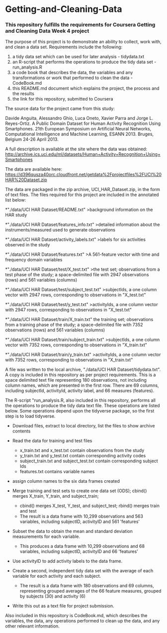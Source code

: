 # Getting-and-Cleaning-Data
### This repository fulfills the requirements for Coursera Getting and Cleaning Data Week 4 project

The purpose of this project is to demonstrate an ability to collect, work with, and clean a data set. Requirements include the following:
  1) a tidy data set which can be used for later analysis - tidydata.txt
  2) an R-script that performs the operations to produce the tidy data set - run_analysis.R
  3) a code book that describes the data, the variables and any transformations or work that performed to clean the data - CodeBook.md
  4) this README.md document which explains the project, the process and the results
  5) the link for this repository, submitted to Coursera
  
The source data for the project came from this study:

  Davide Anguita, Alessandro Ghio, Luca Oneto, Xavier Parra and Jorge L. Reyes-Ortiz.
  A Public Domain Dataset for Human Activity Recognition Using Smartphones.
  21th European Symposium on Artificial Neural Networks, Computational Intelligence and Machine Learning, ESANN 2013.
  Bruges, Belgium 24-26 April 2013.
  

A full description is available at the site where the data was obtained:
  http://archive.ics.uci.edu/ml/datasets/Human+Activity+Recognition+Using+Smartphones

The data are available here:
  https://d396qusza40orc.cloudfront.net/getdata%2Fprojectfiles%2FUCI%20HAR%20Dataset.zip
  
The data are packaged in the zip archive, UCI_HAR_Dataset.zip, in the form of text files.  The files required for this project are included in the annotated list below:

  *"./data/UCI HAR Dataset/README.txt"
      >background information on the HAR study
      
  *"./data/UCI HAR Dataset/features_info.txt"
      >detailed information about the instruments/measured used to generate observations
      
      

  *"./data/UCI HAR Dataset/activity_labels.txt"
      >labels for six activities observed in the study


  *"./data/UCI HAR Dataset/features.txt"
      >A 561-feature vector with time and frequency domain variables

  *"./data/UCI HAR Dataset/test/X_test.txt"
      >the test set; observations from a test phase of the study; a space-delimited file with 2947 observations (rows) and 561 variables (columns) 


  *"./data/UCI HAR Dataset/test/subject_test.txt"
      >subjectIds, a one column vector with 2947 rows, corresponding to observations in "X_test.txt"


  *"./data/UCI HAR Dataset/test/y_test.txt"
      >activityIds, a one column vector with 2947 rows, corresponding to observations in "X_test.txt"

  *"./data/UCI HAR Dataset/train/X_train.txt"
      the training set; observations from a training phase of the study; a space-delimited file with 7352 observations (rows) and 561 variables (columns) 

  *"./data/UCI HAR Dataset/train/subject_train.txt"
      >subjectIds, a one column vector with 7352 rows, corresponding to observations in "X_train.txt"

  *"./data/UCI HAR Dataset/train/y_train.txt"
      >activityIds, a one column vector with 7352 rows, corresponding to observations in "X_train.txt"

A file was written to the local archive, "./data/UCI HAR Dataset/tidydata.txt".  A copy is included in this repository as per project requirements.  This is a space delimited text file representing 180 observations, not including column names, which are presented in the first row.  There are 69 columns, including subjectId, activityId, activity label, and 66 measures (features).  

The R-script "run_analysis.R, also included in this repository, performs all the operations to produce the tidy data text file.  These operations are listed below. Some operations depend upon the tidyverse package, so the first step is to load tidyverse.

- Download files, extract to local directory, list the files to show archive contents

- Read the data for training and test files
  - x_train.txt and x_test.txt contain observations from the study
  - y_train.txt and y_test.txt contain corresponding activity codes
  - subject_train.txt and subject_test.txt contain corresponding subject Ids
  - features.txt contains variable names

- assign column names to the six data frames created

- Merge training and test sets to create one data set (ODS); cbind() merges X_train, Y_train, and subject_train;
  - cbind() merges X_test, Y_test, and subject_test; rbind() merges train and test
  - The result is a data frame with 10,299 observations and 563 variables, including subjectID, activityID and 561 'features'

- Subset the data to obtain the mean and standard deviation measurements for each variable.
  - This produces a data frame with 10,299 observations and 68 variables, including subjectID, activityID and 66 'features'

- Use activityID to add activity labels to the data frame.

- Create a second, independent tidy data set with the average of each variable for each activity and each subject.
  - The result is a data frame with 180 observations and 69 columns, representing grouped averages of the 66 feature measures, grouped by subjects (30) and activity (6)
  
- Write this out as a text file for project submission.

Also included in this repository is CodeBook.md, which describes the variables, the data, any operations performed to clean up the data, and any other relevant information.
